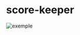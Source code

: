 # score-keeper
![exemple](https://github.com/fanfanpsg/score-keeper/blob/master/img/exemple.png?raw=true)
